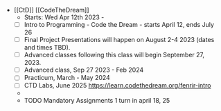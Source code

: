 - [[CtD]] [[CodeTheDream]]
	- Starts: Wed Apr 12th 2023 -
	- [ ] Intro to Programming - Code the Dream - starts April 12, ends July 26
	- [ ] Final Project Presentations will happen on August 2-4 2023 (dates and times TBD).
	- [ ] Advanced classes following this class will begin September 27, 2023.
	- [ ] Advanced class, Sep 27 2023 - Feb 2024
	- [ ] Practicum, March - May 2024
	- [ ] CTD Labs, June 2025
	  https://learn.codethedream.org/fenrir-intro
	-
	- TODO Mandatory Assignments 1 turn in april 18,  25